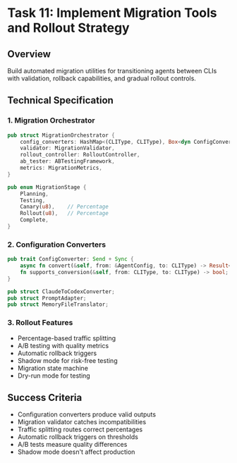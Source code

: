# Task 11: Implement Migration Tools and Rollout Strategy

## Overview
Build automated migration utilities for transitioning agents between CLIs with validation, rollback capabilities, and gradual rollout controls.

## Technical Specification

### 1. Migration Orchestrator
```rust
pub struct MigrationOrchestrator {
    config_converters: HashMap<(CLIType, CLIType), Box<dyn ConfigConverter>>,
    validator: MigrationValidator,
    rollout_controller: RolloutController,
    ab_tester: ABTestingFramework,
    metrics: MigrationMetrics,
}

pub enum MigrationStage {
    Planning,
    Testing,
    Canary(u8),    // Percentage
    Rollout(u8),   // Percentage
    Complete,
}
```

### 2. Configuration Converters
```rust
pub trait ConfigConverter: Send + Sync {
    async fn convert(&self, from: &AgentConfig, to: CLIType) -> Result<AgentConfig>;
    fn supports_conversion(&self, from: CLIType, to: CLIType) -> bool;
}

pub struct ClaudeToCodexConverter;
pub struct PromptAdapter;
pub struct MemoryFileTranslator;
```

### 3. Rollout Features
- Percentage-based traffic splitting
- A/B testing with quality metrics
- Automatic rollback triggers
- Shadow mode for risk-free testing
- Migration state machine
- Dry-run mode for testing

## Success Criteria
- Configuration converters produce valid outputs
- Migration validator catches incompatibilities
- Traffic splitting routes correct percentages
- Automatic rollback triggers on thresholds
- A/B tests measure quality differences
- Shadow mode doesn't affect production